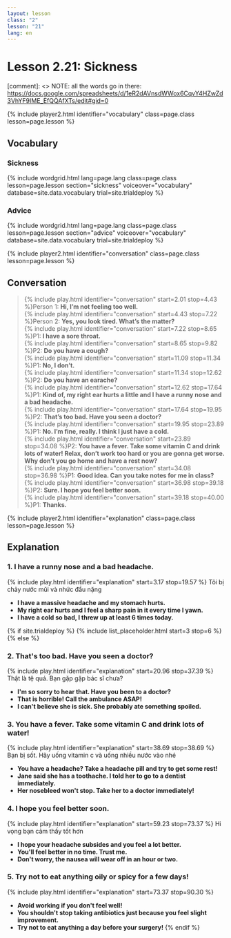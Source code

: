 ```yaml
---
layout: lesson
class: "2"
lesson: "21"
lang: en
---
```



# Lesson 2.21: Sickness 

[comment]: <> NOTE: all the words go in there: https://docs.google.com/spreadsheets/d/1eR2dAVnsdWWox6CqvY4HZwZd3VhYF9IME_EfQQAfXTs/edit#gid=0

{% include player2.html identifier="vocabulary" class=page.class lesson=page.lesson %}
## Vocabulary 


### Sickness 

{% include wordgrid.html lang=page.lang
		class=page.class 
		lesson=page.lesson 
		section="sickness"
		voiceover="vocabulary"
		database=site.data.vocabulary 
		trial=site.trialdeploy %}


### Advice 

{% include wordgrid.html lang=page.lang
		class=page.class 
		lesson=page.lesson 
		section="advice"
		voiceover="vocabulary"
		database=site.data.vocabulary 
		trial=site.trialdeploy %}




{% include player2.html identifier="conversation" class=page.class lesson=page.lesson %}

## Conversation

> {% include play.html identifier="conversation" start=2.01 stop=4.43 %}Person 1: __Hi, I’m not feeling too well.__  
> {% include play.html identifier="conversation" start=4.43 stop=7.22 %}Person 2: __Yes, you look tired. What’s the matter?__    
> {% include play.html identifier="conversation" start=7.22 stop=8.65 %}P1: __I have a sore throat.__   
> {% include play.html identifier="conversation" start=8.65 stop=9.82 %}P2: __Do you have a cough?__  
> {% include play.html identifier="conversation" start=11.09 stop=11.34 %}P1: __No, I don’t.__  
> {% include play.html identifier="conversation" start=11.34 stop=12.62 %}P2: __Do you have an earache?__  
> {% include play.html identifier="conversation" start=12.62 stop=17.64 %}P1: __Kind of, my right ear hurts a little and I have a runny nose and a bad headache.__  
> {% include play.html identifier="conversation" start=17.64 stop=19.95 %}P2: __That’s too bad. Have you seen a doctor?__    
> {% include play.html identifier="conversation" start=19.95 stop=23.89 %}P1: __No. I’m fine, really. I think I just have a cold.__    
> {% include play.html identifier="conversation" start=23.89 stop=34.08 %}P2: __You have a fever. Take some vitamin C and drink lots of water! Relax, don’t work too hard or you are gonna get worse. Why don’t you go home and have a rest now?__  
> {% include play.html identifier="conversation" start=34.08 stop=36.98 %}P1: __Good idea. Can you take notes for me in class?__  
> {% include play.html identifier="conversation" start=36.98 stop=39.18 %}P2: __Sure. I hope you feel better soon.__  
> {% include play.html identifier="conversation" start=39.18 stop=40.00 %}P1: __Thanks.__  


{% include player2.html identifier="explanation" class=page.class lesson=page.lesson %}

## Explanation
### 1. I have a runny nose and a bad headache.
{% include play.html identifier="explanation" start=3.17 stop=19.57 %}
Tôi bị chảy nước mũi và nhức đầu nặng 
- __I have a massive headache and my stomach hurts.__ 
- __My right ear hurts and I feel a sharp pain in it every time I yawn.__ 
- __I have a cold so bad, I threw up at least 6 times today.__  


{% if site.trialdeploy %}
  {% include list_placeholder.html start=3 stop=6 %}
  {% else %}
  

### 2. That's too bad. Have you seen a doctor?
{% include play.html identifier="explanation" start=20.96 stop=37.39 %}
Thật là tệ quá. Bạn gặp gặp bác sĩ chưa?
- __I'm so sorry to hear that. Have you been to a doctor?__ 
- __That is horrible! Call the ambulance ASAP!__ 
- __I can't believe she is sick. She probably ate something spoiled.__ 

### 3. You have a fever. Take some vitamin C and drink lots of water!
{% include play.html identifier="explanation" start=38.69 stop=38.69 %}
Bạn bị sốt. Hãy uống vitamin c và uống nhiều nước vào nhé
- __You have a headache? Take a headache pill and try to get some rest!__ 
- __Jane said she has a toothache. I told her to go to a dentist immediately.__ 
- __Her nosebleed won't stop. Take her to a doctor immediately!__  

### 4. I hope you feel better soon. 
{% include play.html identifier="explanation" start=59.23 stop=73.37 %}
Hi vọng bạn cảm thấy tốt hơn
- __I hope your headache subsides and you feel a lot better.__ 
- __You'll feel better in no time. Trust me.__
- __Don't worry, the nausea will wear off in an hour or two.__

### 5. Try not to eat anything oily or spicy for a few days!
{% include play.html identifier="explanation" start=73.37 stop=90.30 %}
- __Avoid working if you don't feel well!__
- __You shouldn't stop taking antibiotics just because you feel slight improvement.__
- __Try not to eat anything a day before your surgery!__
{% endif %}
